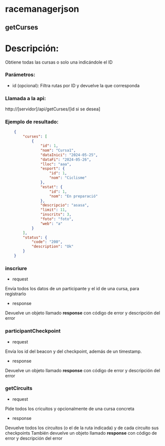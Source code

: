 # racemanagerjson

## getCurses
# Descripción:
Obtiene todas las cursas o solo una indicándole el ID

### Parámetros:
* id (opcional): Filtra rutas por ID y devuelve la que corresponda

### Llamada a la api:
http://[servidor]/api/getCurses/[id si se desea]

### Ejemplo de resultado:
```json
    {
        "curses": [
            {
                "id": 1,
                "nom": "Cursa1",
                "dataInici": "2024-05-25",
                "dataFi": "2024-05-26",
                "lloc": "aaa",
                "esport": {
                    "id": 1,
                    "nom": "Ciclisme"
                },
                "estat": {
                    "id": 1,
                    "nom": "En preparació"
                },
                "descripcio": "asasa",
                "limit": 11,
                "inscrits": 3,
                "foto": "foto",
                "web": "a"
            }
        ],
        "status": {
            "code": "200",
            "description": "Ok"
        }
    }
```

### inscriure
 * request

Envía todos los datos de un participante y el id de una cursa, para registrarlo

 * response

Devuelve un objeto llamado **response** con código de error y descripción del error

### participantCheckpoint
 * request

Envía los id del beacon y del checkpoint, además de un timestamp.

 * response

Devuelve un objeto llamado **response** con código de error y descripción del error

### getCircuits
 * request

Pide todos los cricuitos y opcionalmente de una cursa concreta

 * response

Devuelve todos los circuitos (o el de la ruta indicada) y de cada circuito sus checkpoints
También devuelve un objeto llamado **response** con código de error y descripción del error